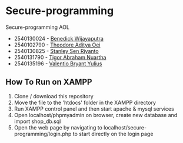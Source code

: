 # Secure-programming

Secure-programming AOL
- 2540130024 - [Benedick Wijayaputra](https://github.com/bene324)
- 2540102790 - [Theodore Aditya Oei](https://github.com/oeufmeister)
- 2540130825 - [Stanley Sen Riyanto](https://github.com/stanleysen)
- 2540131790 - [Tigor Abraham Nuartha](https://github.com/N1ERU)
- 2540135196 - [Valentio Bryant Yulius](https://github.com/carnike)

## How To Run on XAMPP
1. Clone / download this repository
2. Move the file to the 'htdocs' folder in the XAMPP directory
3. Run XAMPP control panel and then start apache & mysql services
4. Open localhost/phpmyadmin on browser, create new database and import shop_db.sql
5. Open the web page by navigating to localhost/secure-programming/login.php to start directly on the login page
